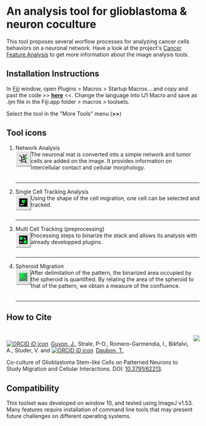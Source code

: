 # An analysis tool for glioblastoma & neuron coculture 

This tool proposes several worflow processes for analyzing cancer cells behaviors on a neuronal network.
Have a look at the project's [Cancer Feature Analysis](https://github.com/Guyon-J/Cancer_Feature_Analysis/wiki/Welcome-to-the-Cancer-Feature-Analysis-wiki!) to get more information about the image analysis tools.


## Installation Instructions
In [Fiji](https://fiji.sc/) window, open Plugins > Macros > Startup Macros... and copy and past the code >> __[here](https://raw.githubusercontent.com/Guyon-J/Coculture_Gliomas-Neurons/main/Macros/Gliomas-Neurons.v1.ijm)__ <<. 
Change the language into IJ1 Macro and save as .ijm file in the Fiji.app folder > macros > toolsets.

Select the tool in the "More Tools" menu (**>>**)


## Tool icons
1. Network Analysis <br> <img align='left' src="https://github.com/Guyon-J/Coculture_Gliomas-Neurons/blob/main/Images/Network.png" height='40'/> The neuronal mat is converted into a simple network and tumor cells are added on the image. It provides information on intercellular contact and cellular morphology. <br><br><hr>
2. Single Cell Tracking Analysis <br> <img align='left' src="https://github.com/Guyon-J/Coculture_Gliomas-Neurons/blob/main/Images/SingleCellTrack.png" height='40'/> Using the shape of the cell migration, one cell can be selected and tracked. <br><br><hr>
3. Multi Cell Tracking (preprocessing) <br> <img align='left' src="https://github.com/Guyon-J/Coculture_Gliomas-Neurons/blob/main/Images/MultiCellTrack.png" height='40'/> Processing steps to binarize the stack and allows its analysis with already developped plugins. <br><br><hr>
4. Spheroid Migration <br> <img align='left' src="https://github.com/Guyon-J/Coculture_Gliomas-Neurons/blob/main/Images/SpheroidMig.png" height='40'/> After delimitation of the pattern, the binarized area occupied by the spheroid is quantified. By relating the area of the spheroid to that of the pattern, we obtain a measure of the confluence. <br><br><hr>




## How to Cite
<br> [<img align='right' src="https://www.jove.com/img/logo_share.jpg" height='75'/>](https://www.jove.com)
<div itemscope itemtype="https://schema.org/Person"><a itemprop="sameAs" content="https://orcid.org/0000-0001-6692-2890" href="https://orcid.org/0000-0001-6692-2890" target="orcid.widget" rel="me noopener noreferrer" style="vertical-align:top;"><img src="https://orcid.org/sites/default/files/images/orcid_16x16.png" style="width:1em;margin-right:.5em;" alt="ORCID iD icon">Guyon, J.</a>, Strale, P-O., Romero-Garmendia, I., Bikfalvi, A., Studer, V. and <itemscope itemtype="https://schema.org/Person"><a itemprop="sameAs" content="https://orcid.org/0000-0002-0319-7617" href="https://orcid.org/0000-0002-0319-7617" target="orcid.widget" rel="me noopener noreferrer" style="vertical-align:top;"><img src="https://orcid.org/sites/default/files/images/orcid_16x16.png" style="width:1em;margin-right:.5em;" alt="ORCID iD icon">Daubon, T.</a> 
  
Co-culture of Glioblastoma Stem-like Cells on Patterned Neurons to Study Migration and Cellular Interactions. DOI: [10.3791/62213](https://www.jove.com/t/62213/co-culture-glioblastoma-stem-like-cells-on-patterned-neurons-to-study). <br>



## Compatibility

This toolset was developed on window 10, and tested using ImageJ v1.53. Many features require installation of command line tools that may present future challenges on different operating systems.
